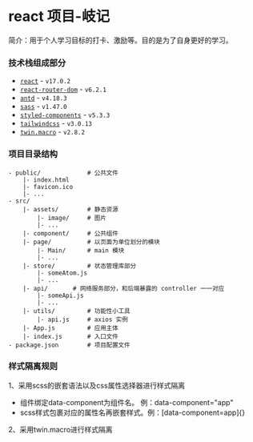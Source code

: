 # react 项目-岐记

简介：用于个人学习目标的打卡、激励等。目的是为了自身更好的学习。

### 技术栈组成部分

- [`react`](https://reactjs.org/) - `v17.0.2`
- [`react-router-dom`](https://reactrouter.com/) - `v6.2.1`
- [`antd`](https://ant-design.gitee.io/index-cn) - `v4.18.3`
- [`sass`](https://www.sass.hk/) - `v1.47.0`
- [`styled-components`](https://styled-components.com/) - `v5.3.3`
- [`tailwindcss`](https://tailwindcss.com/) - `v3.0.13`
- [`twin.macro`](https://github.com/ben-rogerson/twin.macro) - `v2.8.2`

### 项目目录结构

```
- public/             # 公共文件
    |- index.html
    |- favicon.ico
    |- ...
- src/
    |- assets/        # 静态资源
        |- image/     # 图片
        |- ...
    |- component/     # 公共组件
    |- page/          # 以页面为单位划分的模块
        |- Main/      # main 模块
        |- ...
    |- store/         # 状态管理库部分
        |- someAtom.js
        |- ...
    |- api/       # 网络服务部分，和后端暴露的 controller 一一对应
        |- someApi.js
        |- ...
    |- utils/         # 功能性小工具
        |- api.js     # axios 实例
    |- App.js         # 应用主体
    |- index.js       # 入口文件
- package.json        # 项目配置文件
```

### 样式隔离规则

1、采用scss的嵌套语法以及css属性选择器进行样式隔离
- 组件绑定data-component为组件名。 例：data-component="app"
- scss样式包裹对应的属性名再嵌套样式。例：[data-component=app]{}

2、采用twin.macro进行样式隔离
